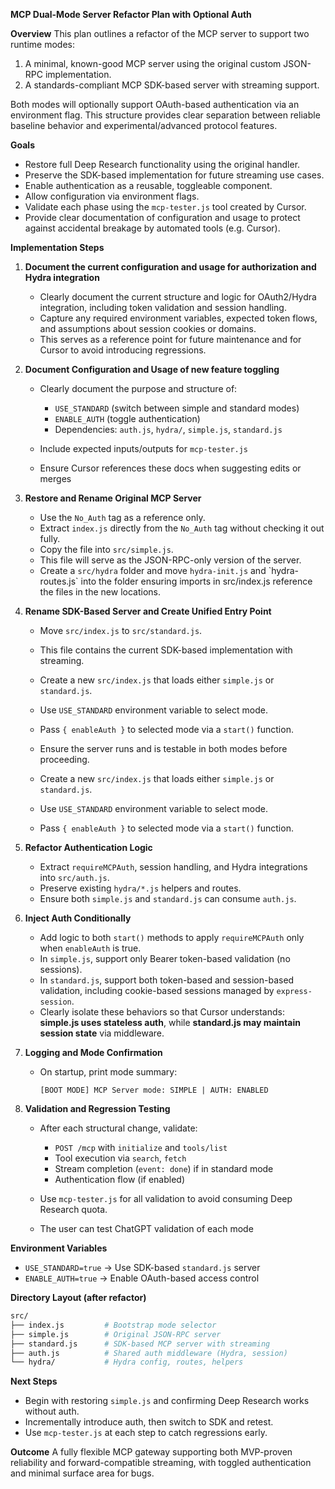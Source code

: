 **MCP Dual-Mode Server Refactor Plan with Optional Auth**

**Overview**
This plan outlines a refactor of the MCP server to support two runtime modes:

1. A minimal, known-good MCP server using the original custom JSON-RPC implementation.
2. A standards-compliant MCP SDK-based server with streaming support.

Both modes will optionally support OAuth-based authentication via an environment flag. This structure provides clear separation between reliable baseline behavior and experimental/advanced protocol features.

**Goals**

* Restore full Deep Research functionality using the original handler.
* Preserve the SDK-based implementation for future streaming use cases.
* Enable authentication as a reusable, toggleable component.
* Allow configuration via environment flags.
* Validate each phase using the `mcp-tester.js` tool created by Cursor.
* Provide clear documentation of configuration and usage to protect against accidental breakage by automated tools (e.g. Cursor).

**Implementation Steps**

1. **Document the current configuration and usage for authorization and Hydra integration**

   * Clearly document the current structure and logic for OAuth2/Hydra integration, including token validation and session handling.
   * Capture any required environment variables, expected token flows, and assumptions about session cookies or domains.
   * This serves as a reference point for future maintenance and for Cursor to avoid introducing regressions.

2. **Document Configuration and Usage of new feature toggling**

   * Clearly document the purpose and structure of:

     * `USE_STANDARD` (switch between simple and standard modes)
     * `ENABLE_AUTH` (toggle authentication)
     * Dependencies: `auth.js`, `hydra/`, `simple.js`, `standard.js`
   * Include expected inputs/outputs for `mcp-tester.js`
   * Ensure Cursor references these docs when suggesting edits or merges

3. **Restore and Rename Original MCP Server**

   * Use the `No_Auth` tag as a reference only.
   * Extract `index.js` directly from the `No_Auth` tag without checking it out fully.
   * Copy the file into `src/simple.js`.
   * This file will serve as the JSON-RPC-only version of the server.
   * Create a `src/hydra` folder and move `hydra-init.js` and \`hydra-routes.js\` into the folder ensuring imports in src/index.js reference the files in the new locations.

4. **Rename SDK-Based Server and Create Unified Entry Point**

   * Move `src/index.js` to `src/standard.js`.

   * This file contains the current SDK-based implementation with streaming.

   * Create a new `src/index.js` that loads either `simple.js` or `standard.js`.

   * Use `USE_STANDARD` environment variable to select mode.

   * Pass `{ enableAuth }` to selected mode via a `start()` function.

   * Ensure the server runs and is testable in both modes before proceeding.

   * Create a new `src/index.js` that loads either `simple.js` or `standard.js`.

   * Use `USE_STANDARD` environment variable to select mode.

   * Pass `{ enableAuth }` to selected mode via a `start()` function.

5. **Refactor Authentication Logic**

   * Extract `requireMCPAuth`, session handling, and Hydra integrations into `src/auth.js`.
   * Preserve existing `hydra/*.js` helpers and routes.
   * Ensure both `simple.js` and `standard.js` can consume `auth.js`.

6. **Inject Auth Conditionally**

   * Add logic to both `start()` methods to apply `requireMCPAuth` only when `enableAuth` is true.
   * In `simple.js`, support only Bearer token-based validation (no sessions).
   * In `standard.js`, support both token-based and session-based validation, including cookie-based sessions managed by `express-session`.
   * Clearly isolate these behaviors so that Cursor understands: **simple.js uses stateless auth**, while **standard.js may maintain session state** via middleware.

7. **Logging and Mode Confirmation**

   * On startup, print mode summary:

     ```
     [BOOT MODE] MCP Server mode: SIMPLE | AUTH: ENABLED
     ```

8. **Validation and Regression Testing**

   * After each structural change, validate:

     * `POST /mcp` with `initialize` and `tools/list`
     * Tool execution via `search`, `fetch`
     * Stream completion (`event: done`) if in standard mode
     * Authentication flow (if enabled)
   * Use `mcp-tester.js` for all validation to avoid consuming Deep Research quota.
   * The user can test ChatGPT validation of each mode

**Environment Variables**

* `USE_STANDARD=true` → Use SDK-based `standard.js` server
* `ENABLE_AUTH=true` → Enable OAuth-based access control

**Directory Layout (after refactor)**

```bash
src/
├── index.js         # Bootstrap mode selector
├── simple.js        # Original JSON-RPC server
├── standard.js      # SDK-based MCP server with streaming
├── auth.js          # Shared auth middleware (Hydra, session)
└── hydra/           # Hydra config, routes, helpers
```

**Next Steps**

* Begin with restoring `simple.js` and confirming Deep Research works without auth.
* Incrementally introduce auth, then switch to SDK and retest.
* Use `mcp-tester.js` at each step to catch regressions early.

**Outcome**
A fully flexible MCP gateway supporting both MVP-proven reliability and forward-compatible streaming, with toggled authentication and minimal surface area for bugs.
